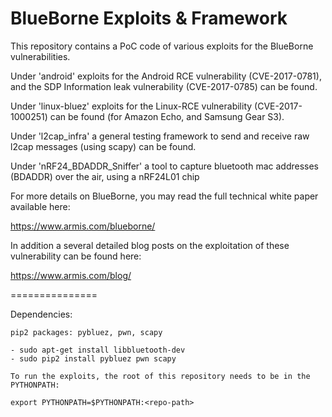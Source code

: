 BlueBorne Exploits & Framework
=============================

This repository contains a PoC code of various exploits for the BlueBorne vulnerabilities.

Under 'android' exploits for the Android RCE vulnerability (CVE-2017-0781), and the SDP Information leak vulnerability (CVE-2017-0785) can be found.

Under 'linux-bluez' exploits for the Linux-RCE vulnerability (CVE-2017-1000251) can be found (for Amazon Echo, and Samsung Gear S3).

Under 'l2cap_infra' a general testing framework to send and receive raw l2cap messages (using scapy) can be found.

Under 'nRF24_BDADDR_Sniffer' a tool to capture bluetooth mac addresses (BDADDR) over the air, using a nRF24L01 chip

For more details on BlueBorne, you may read the full technical white paper available here:

https://www.armis.com/blueborne/

In addition a several detailed blog posts on the exploitation of these vulnerability can be found here:

https://www.armis.com/blog/


===============

Dependencies:

    pip2 packages: pybluez, pwn, scapy
    
    - sudo apt-get install libbluetooth-dev
    - sudo pip2 install pybluez pwn scapy

    To run the exploits, the root of this repository needs to be in the PYTHONPATH:
    
    export PYTHONPATH=$PYTHONPATH:<repo-path>
